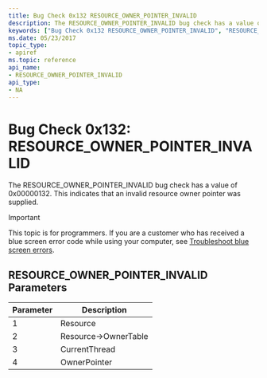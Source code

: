 ```yaml
---
title: Bug Check 0x132 RESOURCE_OWNER_POINTER_INVALID
description: The RESOURCE_OWNER_POINTER_INVALID bug check has a value of 0x00000132. This indicates that an invalid resource owner pointer was supplied.
keywords: ["Bug Check 0x132 RESOURCE_OWNER_POINTER_INVALID", "RESOURCE_OWNER_POINTER_INVALID"]
ms.date: 05/23/2017
topic_type:
- apiref
ms.topic: reference
api_name:
- RESOURCE_OWNER_POINTER_INVALID
api_type:
- NA
---
```


# Bug Check 0x132: RESOURCE\_OWNER\_POINTER\_INVALID


The RESOURCE\_OWNER\_POINTER\_INVALID bug check has a value of 0x00000132. This indicates that an invalid resource owner pointer was supplied.

> [!IMPORTANT]
> This topic is for programmers. If you are a customer who has received a blue screen error code while using your computer, see [Troubleshoot blue screen errors](https://www.windows.com/stopcode).


## RESOURCE\_OWNER\_POINTER\_INVALID Parameters


| Parameter | Description             |
|-----------|-------------------------|
| 1         | Resource                |
| 2         | Resource-&gt;OwnerTable |
| 3         | CurrentThread           |
| 4         | OwnerPointer            |

 

 

 




